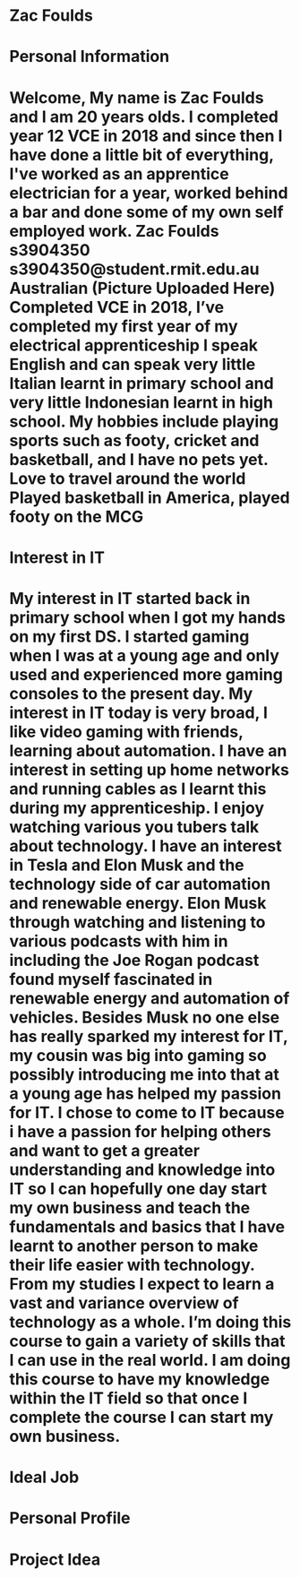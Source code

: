 <html>
<h1> Zac Foulds <h1>
<h1> Personal Information <h1>
<body> Welcome, My name is Zac Foulds and I am 20 years olds. I completed year 12 VCE in 2018 and since then I have done a little bit of everything, I've worked as an apprentice electrician for a year, worked behind a bar and done some of my own self employed work. <body>
   
   
<body> Zac Foulds
s3904350
s3904350@student.rmit.edu.au
Australian
(Picture Uploaded Here)
Completed VCE in 2018, I’ve completed my first year of my electrical apprenticeship
I speak English and can speak very little Italian learnt in primary school and very little Indonesian learnt in high school.
My hobbies include playing sports such as footy, cricket and basketball, and I have no pets yet. 
Love to travel around the world
Played basketball in America, played footy on the MCG
<body>
<h1>Interest in IT <h1>
  <body>My interest in IT started back in primary school when I got my hands on my first DS. I started gaming when I was at a young age and only used and experienced more gaming consoles to the present day. My interest in IT today is very broad, I like video gaming with friends, learning about automation. I have an interest in setting up home networks and running cables as I learnt this during my apprenticeship. I enjoy watching various you tubers talk about technology. I have an interest in Tesla and Elon Musk and the technology side of car automation and renewable energy. Elon Musk through watching and listening to various podcasts with him in including the Joe Rogan podcast found myself fascinated in renewable energy and automation of vehicles. Besides Musk no one else has really sparked my interest for IT, my cousin was big into gaming so possibly introducing me into that at a young age has helped my passion for IT.
I chose to come to IT because i have a passion for helping others and want to get a greater understanding and knowledge into IT so I can hopefully one day start my own business and teach the fundamentals and basics that I have learnt to another person to make their life easier with technology. 
From my studies I expect to learn a vast and variance overview of technology as a whole. I’m doing this course to gain a variety of skills that I can use in the real world. I am doing this course to have my knowledge within the IT field so that once I complete the course I can start my own business. <body>
<h1> Ideal Job <h1>
<h1> Personal Profile <h1>
<h1> Project Idea <h1>
